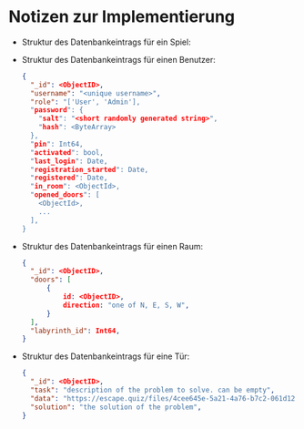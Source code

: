 # Notizen zur Implementierung

- Struktur des Datenbankeintrags für ein Spiel:

- Struktur des Datenbankeintrags für einen Benutzer:
   ```json
   {
     "_id": <ObjectID>,
     "username": "<unique username>",
     "role": "['User', 'Admin'],
     "password": {
       "salt": "<short randomly generated string>",
       "hash": <ByteArray>
     },
     "pin": Int64,
     "activated": bool,
     "last_login": Date,
     "registration_started": Date,
     "registered": Date,
     "in_room": <ObjectId>,
     "opened_doors": [
       <ObjectId>,
       ...
     ],
   }
   ```

- Struktur des Datenbankeintrags für einen Raum:
   ```json
   {
     "_id": <ObjectID>,
     "doors": [
         {
             id: <ObjectID>,
             direction: "one of N, E, S, W",
         }
     ],
     "labyrinth_id": Int64,
   }
   ```

- Struktur des Datenbankeintrags für eine Tür:
   ```json
   {
     "_id": <ObjectID>,
     "task": "description of the problem to solve. can be empty",
     "data": "https://escape.quiz/files/4cee645e-5a21-4a76-b7c2-061d122c93bf.zip", // URL to a zip or 7z archive containing necessary files to solve the problem
     "solution": "the solution of the problem",
   }
   ```